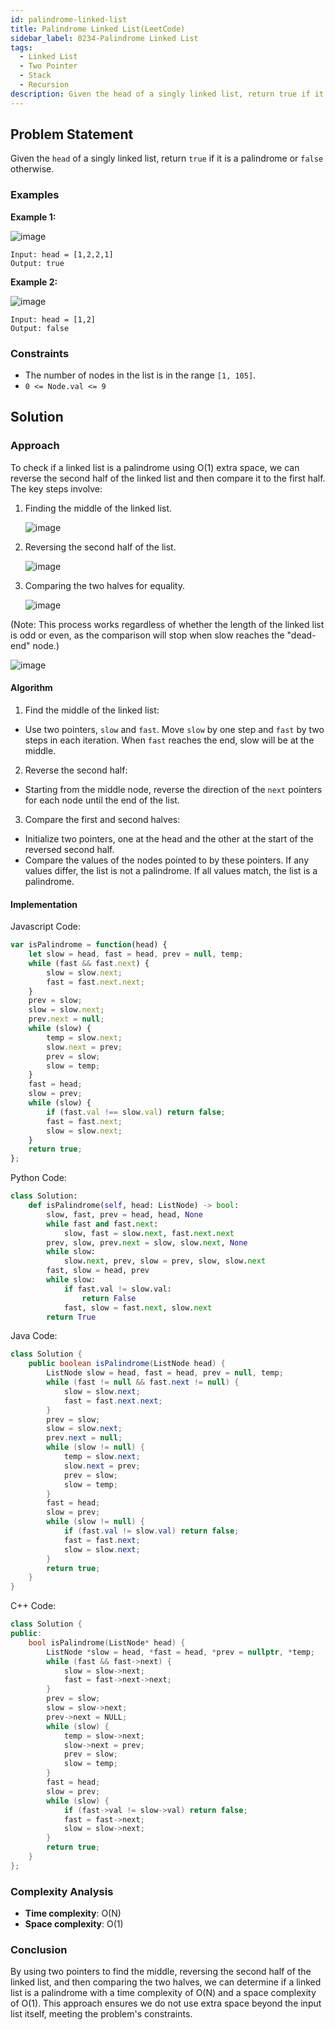 ```yaml
---
id: palindrome-linked-list
title: Palindrome Linked List(LeetCode)
sidebar_label: 0234-Palindrome Linked List
tags:
  - Linked List
  - Two Pointer
  - Stack
  - Recursion
description: Given the head of a singly linked list, return true if it is a palindrome or false otherwise.
---
```


## Problem Statement

Given the `head` of a singly linked list, return `true` if it is a palindrome or `false` otherwise.

### Examples

**Example 1:**

![image](https://github.com/PradnyaGaitonde/codeharborhub.github.io/assets/116059908/3912ff1d-6425-4b30-aa4c-94955c9ee9bd)

```plaintext
Input: head = [1,2,2,1]
Output: true
```

**Example 2:**

![image](https://github.com/PradnyaGaitonde/codeharborhub.github.io/assets/116059908/429d0cde-46de-4c2d-af7a-dd69bda5c426)

```plaintext
Input: head = [1,2]
Output: false
```

### Constraints

- The number of nodes in the list is in the range `[1, 105]`.
- `0 <= Node.val <= 9`

## Solution

### Approach

To check if a linked list is a palindrome using O(1) extra space, we can reverse the second half of the linked list and then compare it to the first half. The key steps involve:

1. Finding the middle of the linked list.
   
   ![image](https://github.com/PradnyaGaitonde/codeharborhub.github.io/assets/116059908/5bfdbfd5-0f6f-4040-a946-9820621e2910)

2. Reversing the second half of the list.

   ![image](https://github.com/PradnyaGaitonde/codeharborhub.github.io/assets/116059908/5a2e1fdb-d8ca-4842-8638-23a1f0d3e2d5)
   
3. Comparing the two halves for equality.

   ![image](https://github.com/PradnyaGaitonde/codeharborhub.github.io/assets/116059908/ce99042e-62e4-4bf5-92ec-2fb01db9fc2d)

(Note: This process works regardless of whether the length of the linked list is odd or even, as the comparison will stop when slow reaches the "dead-end" node.)

  ![image](https://github.com/PradnyaGaitonde/codeharborhub.github.io/assets/116059908/7f423edf-044a-40f4-bccf-d762d65a66a9)

#### Algorithm

1. Find the middle of the linked list:
* Use two pointers, `slow` and `fast`. Move `slow` by one step and `fast` by two steps in each iteration. When `fast` reaches the end, slow will be at the middle.
2. Reverse the second half:
* Starting from the middle node, reverse the direction of the `next` pointers for each node until the end of the list.
3. Compare the first and second halves:
* Initialize two pointers, one at the head and the other at the start of the reversed second half.
* Compare the values of the nodes pointed to by these pointers. If any values differ, the list is not a palindrome. If all values match, the list is a palindrome.

#### Implementation

Javascript Code:

```Javascript
var isPalindrome = function(head) {
    let slow = head, fast = head, prev = null, temp;
    while (fast && fast.next) {
        slow = slow.next;
        fast = fast.next.next;
    }
    prev = slow;
    slow = slow.next;
    prev.next = null;
    while (slow) {
        temp = slow.next;
        slow.next = prev;
        prev = slow;
        slow = temp;
    }
    fast = head;
    slow = prev;
    while (slow) {
        if (fast.val !== slow.val) return false;
        fast = fast.next;
        slow = slow.next;
    }
    return true;
};
```

Python Code:

```Python
class Solution:
    def isPalindrome(self, head: ListNode) -> bool:
        slow, fast, prev = head, head, None
        while fast and fast.next:
            slow, fast = slow.next, fast.next.next
        prev, slow, prev.next = slow, slow.next, None
        while slow:
            slow.next, prev, slow = prev, slow, slow.next
        fast, slow = head, prev
        while slow:
            if fast.val != slow.val:
                return False
            fast, slow = fast.next, slow.next
        return True
```

Java Code:

```Java
class Solution {
    public boolean isPalindrome(ListNode head) {
        ListNode slow = head, fast = head, prev = null, temp;
        while (fast != null && fast.next != null) {
            slow = slow.next;
            fast = fast.next.next;
        }
        prev = slow;
        slow = slow.next;
        prev.next = null;
        while (slow != null) {
            temp = slow.next;
            slow.next = prev;
            prev = slow;
            slow = temp;
        }
        fast = head;
        slow = prev;
        while (slow != null) {
            if (fast.val != slow.val) return false;
            fast = fast.next;
            slow = slow.next;
        }
        return true;
    }
}
```

C++ Code:

```C++
class Solution {
public:
    bool isPalindrome(ListNode* head) {
        ListNode *slow = head, *fast = head, *prev = nullptr, *temp;
        while (fast && fast->next) {
            slow = slow->next;
            fast = fast->next->next;
        }
        prev = slow;
        slow = slow->next;
        prev->next = NULL;
        while (slow) {
            temp = slow->next;
            slow->next = prev;
            prev = slow;
            slow = temp;
        }
        fast = head;
        slow = prev;
        while (slow) {
            if (fast->val != slow->val) return false;
            fast = fast->next;
            slow = slow->next;
        }
        return true;
    }
};
```

### Complexity Analysis

- **Time complexity**: O(N)
- **Space complexity**: O(1)

### Conclusion

By using two pointers to find the middle, reversing the second half of the linked list, and then comparing the two halves, we can determine if a linked list is a palindrome with a time complexity of O(N) and a space complexity of O(1). This approach ensures we do not use extra space beyond the input list itself, meeting the problem's constraints.
